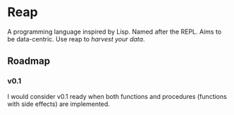 # Reap

A programming language inspired by Lisp.  Named after the REPL.  Aims to be data-centric.  Use reap to *harvest your data*.

## Roadmap

### v0.1

I would consider v0.1 ready when both functions and procedures (functions with side effects) are implemented.
